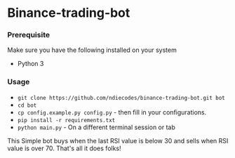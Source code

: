 # Binance-trading-bot

### Prerequisite
Make sure you have the following installed on your system
- Python 3

### Usage
- `git clone https://github.com/ndiecodes/binance-trading-bot.git bot`
- `cd bot`
- `cp config.example.py config.py` - then fill in your configurations.
- `pip install -r requirements.txt`
- `python main.py` - On a different terminal session or tab


This Simple bot buys when the last RSI value is below 30 and sells when RSI value is over 70. That's all it does folks!




